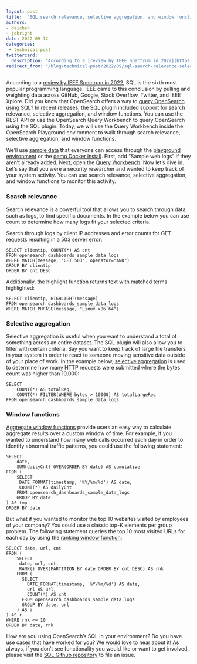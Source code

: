 ```yaml
---
layout: post
title:  "SQL search relevance, selective aggregation, and window functions in OpenSearch"
authors:
- daichen
- jdbright
date: 2022-09-12
categories:
 - technical-post
twittercard:
  description: "According to a [review by IEEE Spectrum in 2022](https://spectrum.ieee.org/top-programming-languages-2022), SQL is the sixth most popular programming language. IEEE came to this conclusion by pulling and weighting data across GitHub, Google, Stack Overflow, Twitter, and IEEE Xplore. Did you know that OpenSearch offers a way to [query OpenSearch using SQL](https://opensearch.org/blog/feature/2022/02/feature-deep-dive-opensearch-sql-basic-queries/)? In recent releases, the SQL plugin included support for search relevance, selective aggregation, and window functions. You can use the REST API or use the OpenSearch Query Workbench to query OpenSearch using the SQL plugin. Today, we will use the Query Workbench inside the OpenSearch Playground environment to walk through search relevance, selective aggregation, and window functions."
redirect_from: "/blog/technical-post/2022/09/sql-search-relevance-selective-aggregation-and-window-functions-in-OpenSearch/"
---
```


According to a [review by IEEE Spectrum in 2022](https://spectrum.ieee.org/top-programming-languages-2022), SQL is the sixth most popular programming language. IEEE came to this conclusion by pulling and weighting data across GitHub, Google, Stack Overflow, Twitter, and IEEE Xplore. Did you know that OpenSearch offers a way to [query OpenSearch using SQL](https://opensearch.org/blog/feature/2022/02/feature-deep-dive-opensearch-sql-basic-queries/)? In recent releases, the SQL plugin included support for search relevance, selective aggregation, and window functions. You can use the REST API or use the OpenSearch Query Workbench to query OpenSearch using the SQL plugin. Today, we will use the Query Workbench inside the OpenSearch Playground environment to walk through search relevance, selective aggregation, and window functions.

We’ll use [sample data](https://playground.opensearch.org/app/home#/tutorial_directory) that everyone can access through the [playground environment](https://playground.opensearch.org/) or the [demo Docker install](https://opensearch.org/docs/latest/opensearch/install/docker/). First, add “Sample web logs” if they aren’t already added. Next, open the [Query Workbench](https://playground.opensearch.org/app/opensearch-query-workbench). Now let’s dive in. Let’s say that you were a security researcher and wanted to keep track of your system activity. You can use search relevance, selective aggregation, and window functions to monitor this activity.

### Search relevance

Search relevance is a powerful tool that allows you to search through data, such as logs, to find specific documents. In the example below you can use count to determine how many logs fit your selected criteria.

Search through logs by client IP addresses and error counts for GET requests resulting in a 503 server error:

```
SELECT clientip, COUNT(*) AS cnt
FROM opensearch_dashboards_sample_data_logs
WHERE MATCH(message, "GET 503", operator="AND")
GROUP BY clientip
ORDER BY cnt DESC
```

Additionally, the highlight function returns text with matched terms highlighted:

```
SELECT clientip, HIGHLIGHT(message)
FROM opensearch_dashboards_sample_data_logs
WHERE MATCH_PHRASE(message, "Linux x86_64")
```



### Selective aggregation

Selective aggregation is useful when you want to understand a total of something across an entire dataset. The SQL plugin will also allow you to filter with certain criteria. Say you want to keep track of large file transfers in your system in order to react to someone moving sensitive data outside of your place of work. In the example below, [selective aggregation](https://github.com/opensearch-project/sql/blob/main/docs/user/dql/aggregations.rst#filter-clause) is used to determine how many HTTP requests were submitted where the bytes count was higher than 10,000:

```
SELECT
    COUNT(*) AS totalReq,
    COUNT(*) FILTER(WHERE bytes > 10000) AS totalLargeReq
FROM opensearch_dashboards_sample_data_logs
```



### Window functions

[Aggregate window functions](https://github.com/opensearch-project/sql/blob/main/docs/user/dql/window.rst#aggregate-functions) provide users an easy way to calculate aggregate results over a custom window of time. For example, if you wanted to understand how many web calls occurred each day in order to identify abnormal traffic patterns, you could use the following statement:

```
SELECT
    date,
    SUM(dailyCnt) OVER(ORDER BY date) AS cumulative
FROM (
    SELECT
     DATE_FORMAT(timestamp, '%Y/%m/%d') AS date,
     COUNT(*) AS dailyCnt
    FROM opensearch_dashboards_sample_data_logs
    GROUP BY date
) AS tmp
ORDER BY date
```

But what if you wanted to monitor the top 10 websites visited by employees of your company? You could use a classic top-K elements per group problem. The following statement queries the top 10 most visited URLs for each day by using the [ranking window function](https://github.com/opensearch-project/sql/blob/main/docs/user/dql/window.rst#ranking-functions):

```
SELECT date, url, cnt
FROM (
    SELECT
     date, url, cnt,
     RANK() OVER(PARTITION BY date ORDER BY cnt DESC) AS rnk
    FROM (
      SELECT
        DATE_FORMAT(timestamp, '%Y/%m/%d') AS date,
        url AS url,
        COUNT(*) AS cnt
      FROM opensearch_dashboards_sample_data_logs
      GROUP BY date, url
    ) AS a
) AS r
WHERE rnk <= 10
ORDER BY date, rnk
```

How are you using OpenSearch’s SQL in your environment? Do you have use cases that have worked for you? We would love to hear about it! As always, if you don’t see functionality you would like or want to get involved, please visit the [SQL Github repository](https://github.com/opensearch-project/sql) to file an issue.
